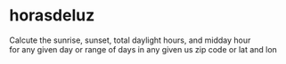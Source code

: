 # horasdeluz

Calcute the sunrise, sunset, total daylight hours, and midday hour <br>for any given day or range of days in any given us zip code or lat and lon
